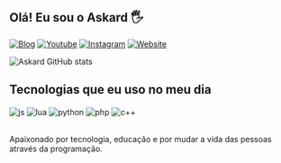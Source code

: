 ## Olá! Eu sou o Askard 🖐️

[![Blog](https://img.shields.io/website?label=Discord&style=for-the-badge&url=https://discord.gg/XFJZJFgRDP/)](https://discord.gg/XFJZJFgRDP)
[![Youtube](https://img.shields.io/badge/YouTube-FF0000?style=for-the-badge&logo=youtube&logoColor=white)](https://youtube.com/@Askardev)
[![Instagram](https://img.shields.io/badge/Instagram-E4405F?style=for-the-badge&logo=instagram&logoColor=white)](https://instagram.com/breve)
[![Website](https://img.shields.io/website?label=Website&style=for-the-badge&url=https://tropicalresources.com.br/)](https://lockcode.com.br/shops/magicresources/)

![Askard GitHub stats](https://github-readme-stats.vercel.app/api?username=Askardevs&show_icons=true&theme=dracula&count_private=true&locale=pt-br)

## Tecnologias que eu uso no meu dia

<div style="display: inline_block">
  <img align="center" alt="js" src="https://img.shields.io/badge/JavaScript-F7DF1E?style=for-the-badge&logo=javascript&logoColor=black" />
  <img align="center" alt="lua" src="https://img.shields.io/badge/Lua-2C2D72?style=for-the-badge&logo=lua&logoColor=white" />
  <img align="center" alt="python" src="https://img.shields.io/badge/Python-3776AB?style=for-the-badge&logo=python&logoColor=white" />
  <img align="center" alt="php" src="https://img.shields.io/badge/PHP-777BB4?style=for-the-badge&logo=php&logoColor=white" />
  <img align="center" alt="c++" src="https://img.shields.io/badge/C%2B%2B-00599C?style=for-the-badge&logo=c%2B%2B&logoColor=white" />
  
</div><br/>

Apaixonado por tecnologia, educação e por mudar a vida das pessoas através da programação.
